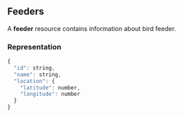 
## Feeders

A **feeder** resource contains information about bird feeder.

### Representation
```javascript
{
  "id": string,
  "name": string,
  "location": {
    "latitude": number,
    "longitude": number
  }
}
```
